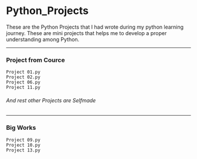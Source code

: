 # Python_Projects
These are the Python Projects that I had wrote during my python learning journey. These are mini projects that helps me to develop a proper understanding among Python.
***
### Project from Cource
```
Project 01.py
Project 02.py
Project 06.py
Project 11.py 
```
###### And rest other Projects are Selfmade
***
### Big Works
```
Project 09.py
Project 10.py
Project 13.py
```
